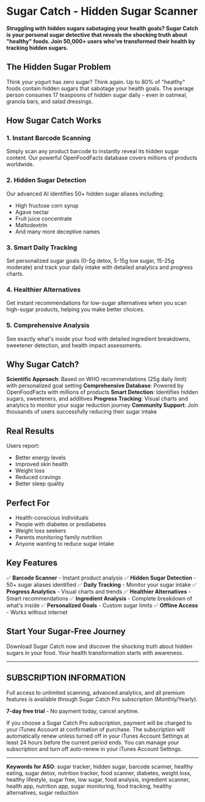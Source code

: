 # **Sugar Catch - Hidden Sugar Scanner**

**Struggling with hidden sugars sabotaging your health goals? Sugar Catch is your personal sugar detective that reveals the shocking truth about "healthy" foods. Join 50,000+ users who've transformed their health by tracking hidden sugars.**

## **The Hidden Sugar Problem**

Think your yogurt has zero sugar? Think again. Up to 80% of "healthy" foods contain hidden sugars that sabotage your health goals. The average person consumes 17 teaspoons of hidden sugar daily - even in oatmeal, granola bars, and salad dressings.

## **How Sugar Catch Works**

### **1. Instant Barcode Scanning**
Simply scan any product barcode to instantly reveal its hidden sugar content. Our powerful OpenFoodFacts database covers millions of products worldwide.

### **2. Hidden Sugar Detection**
Our advanced AI identifies 50+ hidden sugar aliases including:
- High fructose corn syrup
- Agave nectar
- Fruit juice concentrate
- Maltodextrin
- And many more deceptive names

### **3. Smart Daily Tracking**
Set personalized sugar goals (0-5g detox, 5-15g low sugar, 15-25g moderate) and track your daily intake with detailed analytics and progress charts.

### **4. Healthier Alternatives**
Get instant recommendations for low-sugar alternatives when you scan high-sugar products, helping you make better choices.

### **5. Comprehensive Analysis**
See exactly what's inside your food with detailed ingredient breakdowns, sweetener detection, and health impact assessments.

## **Why Sugar Catch?**

**Scientific Approach**: Based on WHO recommendations (25g daily limit) with personalized goal setting
**Comprehensive Database**: Powered by OpenFoodFacts with millions of products
**Smart Detection**: Identifies hidden sugars, sweeteners, and additives
**Progress Tracking**: Visual charts and analytics to monitor your sugar reduction journey
**Community Support**: Join thousands of users successfully reducing their sugar intake

## **Real Results**

Users report:
- Better energy levels
- Improved skin health
- Weight loss
- Reduced cravings
- Better sleep quality

## **Perfect For**

- Health-conscious individuals
- People with diabetes or prediabetes
- Weight loss seekers
- Parents monitoring family nutrition
- Anyone wanting to reduce sugar intake

## **Key Features**

✅ **Barcode Scanner** - Instant product analysis
✅ **Hidden Sugar Detection** - 50+ sugar aliases identified
✅ **Daily Tracking** - Monitor your sugar intake
✅ **Progress Analytics** - Visual charts and trends
✅ **Healthier Alternatives** - Smart recommendations
✅ **Ingredient Analysis** - Complete breakdown of what's inside
✅ **Personalized Goals** - Custom sugar limits
✅ **Offline Access** - Works without internet

## **Start Your Sugar-Free Journey**

Download Sugar Catch now and discover the shocking truth about hidden sugars in your food. Your health transformation starts with awareness.

---

## **SUBSCRIPTION INFORMATION**

Full access to unlimited scanning, advanced analytics, and all premium features is available through Sugar Catch Pro subscription (Monthly/Yearly). 

**7-day free trial** - No payment today, cancel anytime.

If you choose a Sugar Catch Pro subscription, payment will be charged to your iTunes Account at confirmation of purchase. The subscription will automatically renew unless turned off in your iTunes Account Settings at least 24 hours before the current period ends. You can manage your subscription and turn off auto-renew in your iTunes Account Settings.

---

**Keywords for ASO**: sugar tracker, hidden sugar, barcode scanner, healthy eating, sugar detox, nutrition tracker, food scanner, diabetes, weight loss, healthy lifestyle, sugar free, low sugar, food analysis, ingredient scanner, health app, nutrition app, sugar monitoring, food tracking, healthy alternatives, sugar reduction
